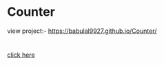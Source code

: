 # Counter
view project:- https://babulal9927.github.io/Counter/
#
[click here](https://babulal9927.github.io/Counter/)
